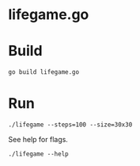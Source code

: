 lifegame.go
===========

# Build

```
go build lifegame.go
```


# Run

```
./lifegame --steps=100 --size=30x30
```

See help for flags.

```
./lifegame --help
```
